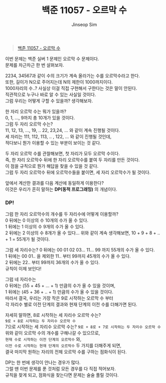 ﻿---
layout: post
title: "백준 11057 - 오르막 수"
categories: Baekjoon
tags: [cpp]
author:
  - Jinseop Sim
---
> [백준 11057 - 오르막 수](https://www.acmicpc.net/problem/11057)

이번 문제는 백준 실버 1 문제인 오르막 수 문제이다.  
문제를 차근차근 한 번 살펴보자.  

2234, 34567과 같이 수의 크기가 계속 올라가는 수를 오르막수라고 한다.  
또한, 길이가 N으로 주어지는데 N의 제한이 1000까지이다.  
1000자리의 수..? 사실상 이걸 직접 구현해서 구한다는 것은 말이 안된다.  
직관적으로 누구나 바로 알 수 있는 사실일 것이다.  
그럼 우리는 어떻게 구할 수 있을까? 생각해보자.  

한 자리 오르막 수는 뭐가 있을까?  
0, 1, ..., 9까지 총 10개가 있을 것이다.  
그럼 두 자리 오르막 수는?  
11, 12, 13, ..., 19, .. 22, 23,24, ...  와 같이 계속 진행될 것이다.  
세 자리는 111, 112, 113, .. , 122, ... 와 같이 진행될 것인데,  
적다보니 뭔가 이용할 수 있는 부분이 보이는 것 같다.  

두 자리 오르막 수를 관찰해보면, 첫 자리가 모두 오르막 수이다.  
즉, 한 자리 오르막수 뒤에 한 자리 오르막수를 붙여 두 자리를 만든 것이다.  
이 점을 규칙으로 뭔가 해답을 찾을 수 있을 것 같다.  
그럼 두 자리 오르막수 뒤에 오르막수들을 붙이면, 세 자리 오르막수가 될 것이다.  

앞에서 계산한 결과를 다음 계산에 동일하게 이용한다?  
이것은 우리가 흔히 말하는 __DP(동적 프로그래밍)__ 의 개념이다.  

### DP!
그럼 한 자리 오르막수의 개수를 두 자리수에 어떻게 이용할까?  
0 뒤에는 0 이상의 수 10개의 수가 올 수 있다.  
1 뒤에는 1 이상의 수 9개의 수가 올 수 있다.  
2 뒤에는 2 이상의 수 8개가 올 수 있다...
위와 같이 계속 생각해보면, 10 + 9 + 8 + .. + 1 = 55개가 될 것이다.  

그럼 세 자리수는?
0 뒤에는 00 01 02 03... 11... 99 까지 55개의 수가 올 수 있다.  
1 뒤에는 00 01.. 을 제외한 11.. 부터 99까지 45개의 수가 올 수 있다.  
2 뒤에는 22.. 부터 99까지 36개의 수가 올 수 있다.  
규칙이 이제 보인다!  

그럼 네 자리수는  
0 뒤에는 (55 + 45 + ... + 1) 만큼의 수가 올 수 있을 것이며,  
1 뒤에는 (45 + 36 + .. + 1) 만큼의 수가 올 수 있을 것이다.  
따라서 결국, 우리는 가장 작은 9로 시작하는 오르막 수 부터  
각 자리수 별로 이전 단계의 결과와 현재 단계의 이전 수를 더해가면 된다.  

자세히 말하면, 8로 시작하는 세 자리수 오르막 수는?  
```9로 + 8로 시작하는 두 자리수 오르막 수```  
7으로 시작하는 세 자리수 오르막 수는?
```9로 + 8로 + 7로 시작하는 두 자리수 오르막 수```
위와 같이 오르막 수의 개수를 구해나갈 수 있으므로,  
```현재 수로 시작하는 이전 단계의 오르막수``` 와,  
```이전 수로 시작하는 현재 단계의 오르막수``` 두 가지를 더해주게 되면,  
결국 마지막 원하는 자리의 전체 오르막 수를 구하는 점화식이 된다.  

DP는 한 번에 생각이 안나는 경우가 많다.  
그럴 땐 이번 문제를 푼 것처럼 모든 경우를 다 직접 적어보자.  
규칙을 찾게 되고, 점화식을 찾는다면 문제는 술술 풀릴 것이다.  
